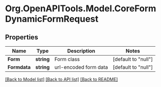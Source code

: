 # Org.OpenAPITools.Model.CoreFormDynamicFormRequest

## Properties

Name | Type | Description | Notes
------------ | ------------- | ------------- | -------------
**Form** | **string** | Form class | [default to "null"]
**Formdata** | **string** | url-encoded form data | [default to "null"]

[[Back to Model list]](../README.md#documentation-for-models) [[Back to API list]](../README.md#documentation-for-api-endpoints) [[Back to README]](../README.md)

